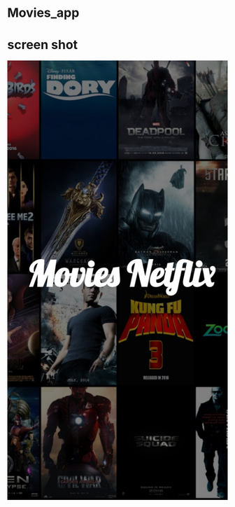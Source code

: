 # Movies_app


# screen shot 
![example image](https://github.com/HASSAN200M/Movies_app/blob/main/images/screens_app/1.jpg)
